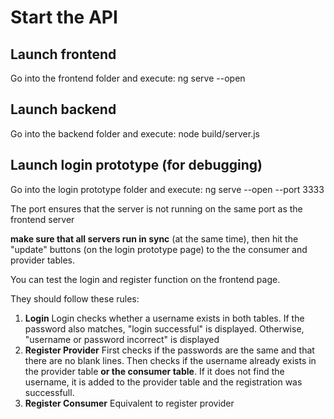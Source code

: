 # Start the API

## Launch frontend

Go into the frontend folder and execute:
	ng serve --open

## Launch backend

Go into the backend folder and execute:
	node build/server.js


## Launch login prototype (for debugging)

Go into the login prototype folder and execute:
	ng serve --open --port 3333

The port ensures that the server is not running on the same port as the frontend server

**make sure that all servers run in sync** (at the same time), then hit the "update" buttons (on the login prototype page) to the the consumer and provider tables.

You can test the login and register function on the frontend page.

They should follow these rules:

1. **Login** Login checks whether a username exists in both tables. If the password also matches, "login successful" is displayed. Otherwise, "username or password incorrect" is displayed
2. **Register Provider** First checks if the passwords are the same and that there are no blank lines. Then checks if the username already exists in the provider table **or the consumer table**. If it does not find the username, it is added to the provider table and the registration was successfull.
3. **Register Consumer** Equivalent to register provider
